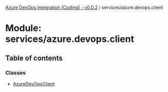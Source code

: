 [Azure DevOps Integration (Coding) - v0.0.2](../README.md) / services/azure.devops.client

# Module: services/azure.devops.client

## Table of contents

### Classes

- [AzureDevOpsClient](../classes/services_azure_devops_client.AzureDevOpsClient.md)
